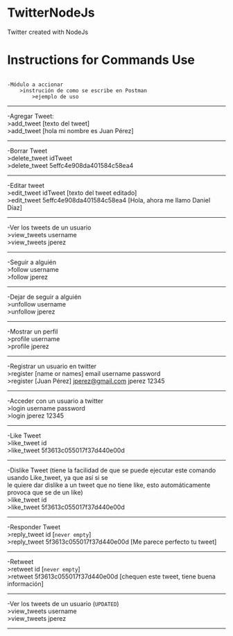 # TwitterNodeJs
Twitter created with NodeJs
# Instructions for Commands Use
```

-Módulo a accionar
    >instrución de como se escribe en Postman
        >ejemplo de uso

```
*********************************************
-Agregar Tweet: <br/>
    >add_tweet [texto del tweet] <br/>
        >add_tweet [hola mi nombre es Juan Pérez] <br/>
*********************************************
-Borrar Tweet <br/>
    >delete_tweet idTweet <br/>
        >delete_tweet 5effc4e908da401584c58ea4 <br/>
*********************************************
-Editar tweet <br/>
    >edit_tweet idTweet [texto del tweet editado] <br/>
        >edit_tweet 5effc4e908da401584c58ea4 [Hola, ahora me llamo Daniel Díaz] <br/>
*********************************************
-Ver los tweets de un usuario <br/>
    >view_tweets username <br/>
        >view_tweets jperez <br/>
*********************************************
-Seguir a alguién <br/>
    >follow username <br/>
        >follow jperez <br/>
*********************************************
-Dejar de seguir a alguién <br/>
    >unfollow username <br/>
       >unfollow jperez <br/>
*********************************************
-Mostrar un perfil <br/>
    >profile username <br/>
        >profile jperez <br/>
*********************************************
-Registrar un usuario en twitter <br/>
    >register [name or names] email username password <br/>
        >register [Juan Pérez] jperez@gmail.com jperez 12345 <br/>
*********************************************
-Acceder con un usuario a twitter <br/>
    >login username password <br/>
        >login jperez 12345 <br/>
*********************************************
-Like Tweet <br/>
    >like_tweet id <br/>
        >like_tweet 5f3613c055017f37d440e00d <br/>
*********************************************
-Dislike Tweet (tiene la facilidad de que se puede ejecutar este comando usando Like_tweet, ya que así si se <br/>
le quiere dar dislike a un tweet que no tiene like, esto automáticamente provoca que se de un like) <br/>
    >like_tweet id <br/>
        >like_tweet 5f3613c055017f37d440e00d <br/>
*********************************************
-Responder Tweet <br/>
    >reply_tweet id [`never empty`] <br/>
        >reply_tweet 5f3613c055017f37d440e00d [Me parece perfecto tu tweet] <br/>
*********************************************
-Retweet <br/>
    >retweet id [`never empty`] <br/>
        >retweet 5f3613c055017f37d440e00d [chequen este tweet, tiene buena información] <br/>
*********************************************
-Ver los tweets de un usuario (`UPDATED`)<br/>
    >view_tweets username <br/>
        >view_tweets jperez <br/>
*********************************************